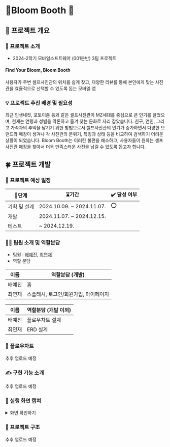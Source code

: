 # 🌷Bloom Booth 🌷

## 🎯 프로젝트 개요
### 📸 프로젝트 소개
- 2024-2학기 모바일소프트웨어 (001분반) 3팀 프로젝트
  
#### Find Your Bloom, Bloom Booth
사용자가 주변 셀프사진관의 위치를 쉽게 찾고, 다양한 리뷰를 통해 본인에게 맞는 사진관을 효율적으로 선택할 수 있도록 돕는 모바일 앱


### 💡 프로젝트 추진 배경 및 필요성
최근 인생네컷, 포토이즘 등과 같은 셀프사진관이 MZ세대를 중심으로 큰 인기를 끌었으며, 현재는 연령과 성별을 막론하고 즐겨 찾는 문화로 자리 잡았습니다. 친구, 연인, 그리고 가족과의 추억을 남기기 위한 방법으로서 셀프사진관의 인기가 증가하면서 다양한 브랜드와 매장이 생겨나 각 사진관의 분위기, 특징과 상태 등을 비교하여 검색하기 어려운 상황이 되었습니다. Bloom Booth는 이러한 불편을 해소하고, 사용자들이 원하는 셀프사진관 매장을 찾아서 더욱 만족스러운 사진을 남길 수 있도록 돕고자 합니다.

## 🍀 프로젝트 개발
### 📅 프로젝트 예상 일정
|    🚩단계         | ⌛기간               | ✔️ 달성 여부    |
|----------------|------------------------|----------------|
|  기획 및 설계   | 2024.10.09. ~ 2024.11.07. | ⭕|
|  개발          | 2024.11.07. ~ 2024.12.15.       |           |
|  테스트            | ~ 2024.12.19.       |            | 

### 👩‍💻 팀원 소개 및 역할분담
- 팀원 : <a href="https://github.com/coding-leo-1979">배예진</a>, <a href="https://github.com/yeonjae02">최연재</a>
- 역할 분담

| 이름   | 역할분담 (개발) |
| ------ |  ------- |
| 배예진 | 홈 |
| 최연재 | 스플래시, 로그인/회원가입, 마이페이지|
  
| 이름   | 역할분담 (개발 이외) |
| ------ |  ------- |
| 배예진| 플로우차트 설계 |
| 최연재 | ERD 설계|

### 🌊 플로우차트
추후 업로드 예정

### ✍️ 구현 기능 소개
추후 업로드 예정

### 📱 실행 화면 캡쳐

<details>
  <summary> 화면 확인하기 </summary>

  추후 업로드 예정

</details>

### 🌳 프로젝트 구조
추후 업로드 예정
